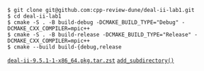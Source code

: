 ```console
$ git clone git@github.com:cpp-review-dune/deal-ii-lab1.git
$ cd deal-ii-lab1
$ cmake -S . -B build-debug -DCMAKE_BUILD_TYPE="Debug" -DCMAKE_CXX_COMPILER=mpic++
$ cmake -S . -B build-release -DCMAKE_BUILD_TYPE="Release" -DCMAKE_CXX_COMPILER=mpic++
$ cmake --build build-{debug,release
```

[`deal-ii-9.5.1-1-x86_64.pkg.tar.zst`](https://github.com/carlosal1015/aur/releases/download/2023-12-27/deal-ii-9.5.1-1-x86_64.pkg.tar.zst)
[`add_subdirectory()`](https://cmake.org/cmake/help/v3.28/command/add_subdirectory.html)
